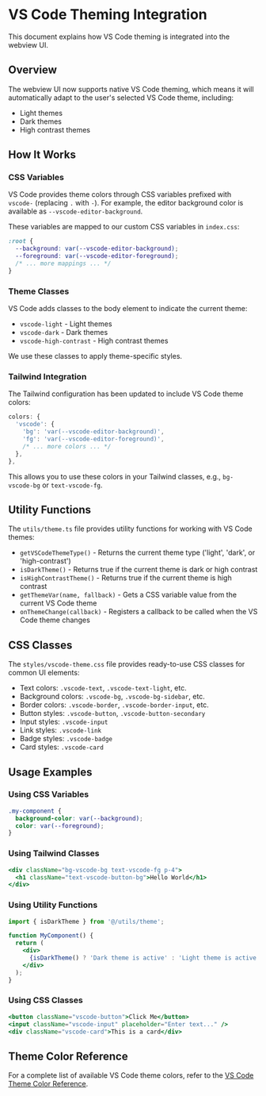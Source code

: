 # VS Code Theming Integration

This document explains how VS Code theming is integrated into the webview UI.

## Overview

The webview UI now supports native VS Code theming, which means it will automatically adapt to the user's selected VS Code theme, including:

- Light themes
- Dark themes
- High contrast themes

## How It Works

### CSS Variables

VS Code provides theme colors through CSS variables prefixed with `vscode-` (replacing `.` with `-`). For example, the editor background color is available as `--vscode-editor-background`.

These variables are mapped to our custom CSS variables in `index.css`:

```css
:root {
  --background: var(--vscode-editor-background);
  --foreground: var(--vscode-editor-foreground);
  /* ... more mappings ... */
}
```

### Theme Classes

VS Code adds classes to the body element to indicate the current theme:
- `vscode-light` - Light themes
- `vscode-dark` - Dark themes
- `vscode-high-contrast` - High contrast themes

We use these classes to apply theme-specific styles.

### Tailwind Integration

The Tailwind configuration has been updated to include VS Code theme colors:

```js
colors: {
  'vscode': {
    'bg': 'var(--vscode-editor-background)',
    'fg': 'var(--vscode-editor-foreground)',
    /* ... more colors ... */
  },
},
```

This allows you to use these colors in your Tailwind classes, e.g., `bg-vscode-bg` or `text-vscode-fg`.

## Utility Functions

The `utils/theme.ts` file provides utility functions for working with VS Code themes:

- `getVSCodeThemeType()` - Returns the current theme type ('light', 'dark', or 'high-contrast')
- `isDarkTheme()` - Returns true if the current theme is dark or high contrast
- `isHighContrastTheme()` - Returns true if the current theme is high contrast
- `getThemeVar(name, fallback)` - Gets a CSS variable value from the current VS Code theme
- `onThemeChange(callback)` - Registers a callback to be called when the VS Code theme changes

## CSS Classes

The `styles/vscode-theme.css` file provides ready-to-use CSS classes for common UI elements:

- Text colors: `.vscode-text`, `.vscode-text-light`, etc.
- Background colors: `.vscode-bg`, `.vscode-bg-sidebar`, etc.
- Border colors: `.vscode-border`, `.vscode-border-input`, etc.
- Button styles: `.vscode-button`, `.vscode-button-secondary`
- Input styles: `.vscode-input`
- Link styles: `.vscode-link`
- Badge styles: `.vscode-badge`
- Card styles: `.vscode-card`

## Usage Examples

### Using CSS Variables

```css
.my-component {
  background-color: var(--background);
  color: var(--foreground);
}
```

### Using Tailwind Classes

```jsx
<div className="bg-vscode-bg text-vscode-fg p-4">
  <h1 className="text-vscode-button-bg">Hello World</h1>
</div>
```

### Using Utility Functions

```jsx
import { isDarkTheme } from '@/utils/theme';

function MyComponent() {
  return (
    <div>
      {isDarkTheme() ? 'Dark theme is active' : 'Light theme is active'}
    </div>
  );
}
```

### Using CSS Classes

```jsx
<button className="vscode-button">Click Me</button>
<input className="vscode-input" placeholder="Enter text..." />
<div className="vscode-card">This is a card</div>
```

## Theme Color Reference

For a complete list of available VS Code theme colors, refer to the [VS Code Theme Color Reference](https://code.visualstudio.com/api/references/theme-color).
